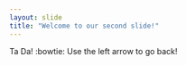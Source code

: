 ```yaml
---
layout: slide
title: "Welcome to our second slide!"
---
```

Ta Da! :bowtie:
Use the left arrow to go back!
